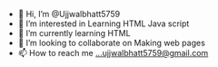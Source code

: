 - 👋 Hi, I’m @Ujjwalbhatt5759
- 👀 I’m interested in Learning HTML Java script
- 🌱 I’m currently learning HTML
- 💞️ I’m looking to collaborate on Making web pages
- 📫 How to reach me ...ujjwalbhatt5759@gmail.com

<!---
Ujjwalbhatt5759/Ujjwalbhatt5759 is a ✨ special ✨ repository because its `README.md` (this file) appears on your GitHub profile.
You can click the Preview link to take a look at your changes.
--->
